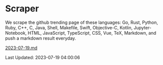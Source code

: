 # Scraper

We scrape the github trending page of these languages: Go, Rust, Python, Ruby, C++, C, Java, Shell, Makefile, Swift, Objective-C, Kotlin, Jupyter-Notebook, HTML, JavaScript, TypeScript, CSS, Vue, TeX, Markdown, and push a markdown result everyday.

[2023-07-19.md](https://github.com/yangwenmai/github-trending-backup/blob/master/2023-07-19.md)

Last Updated: 2023-07-19 04:00:06
